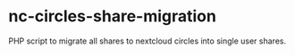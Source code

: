 # nc-circles-share-migration
PHP script to migrate all shares to nextcloud circles into single user shares.
